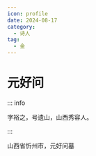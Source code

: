 ```yaml
---
icon: profile
date: 2024-08-17
category:
  - 诗人
tag:
  - 金
---
```


# 元好问

<!-- more -->




::: info

字裕之，号遗山，山西秀容人。

:::

山西省忻州市，元好问墓

<BiliBili bvid="BV1ap4y1p7Qe"  />

